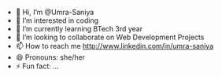 - 👋 Hi, I’m @Umra-Saniya
- 👀 I’m interested in coding
- 🌱 I’m currently learning BTech 3rd year
- 💞️ I’m looking to collaborate on Web Development Projects
- 📫 How to reach me http://www.linkedin.com/in/umra-saniya
- 😄 Pronouns: she/her
- ⚡ Fun fact: ...

<!---
Umra-Saniya/Umra-Saniya is a ✨ special ✨ repository because its `README.md` (this file) appears on your GitHub profile.
You can click the Preview link to take a look at your changes.
--->
